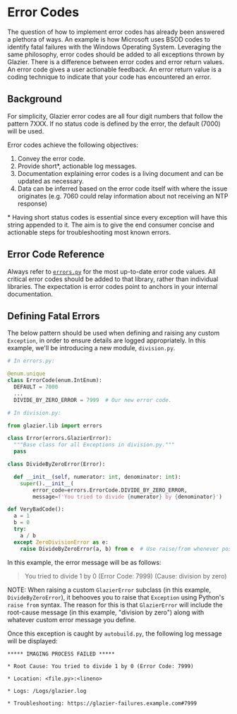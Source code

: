 # Error Codes

<!--* freshness: { owner: '@tseknet' reviewed: '2022-01-05' } *-->

The question of how to implement error codes has already been answered a
plethora of ways. An example is how Microsoft uses BSOD codes to identify fatal
failures with the Windows Operating System. Leveraging the same philosophy,
error codes should be added to all exceptions thrown by Glazier. There is a
difference between error codes and error return values. An error code gives a
user actionable feedback. An error return value is a coding technique to
indicate that your code has encountered an error.

## Background

For simplicity, Glazier error codes are all four digit numbers that follow the
pattern 7XXX. If no status code is defined by the error, the default (7000) will
be used.

Error codes achieve the following objectives:

1.  Convey the error code.
1.  Provide short*, actionable log messages.
1.  Documentation explaining error codes is a living document and can be updated
    as necessary.
1.  Data can be inferred based on the error code itself with where the issue
    originates (e.g. 7060 could relay information about not receiving an NTP
    response)

\* Having short status codes is essential since every exception will have this
string appended to it. The aim is to give the end consumer concise and
actionable steps for troubleshooting most known errors.

## Error Code Reference

Always refer to
[`errors.py`](https://github.com/google/glazier/blob/master/glazier/glazier/lib/errors.py)
for the most up-to-date error code values. All critical error codes should be
added to that library, rather than individual libraries. The expectation is
error codes point to anchors in your internal documentation.

## Defining Fatal Errors

The below pattern should be used when defining and raising any custom
`Exception`, in order to ensure details are logged appropriately. In this
example, we'll be introducing a new module, `division.py`.

```python
# In errors.py:

@enum.unique
class ErrorCode(enum.IntEnum):
  DEFAULT = 7000
  ...
  DIVIDE_BY_ZERO_ERROR = 7999  # Our new error code.
```

```python
# In division.py:

from glazier.lib import errors

class Error(errors.GlazierError):
  """Base class for all Exceptions in division.py."""
  pass

class DivideByZeroError(Error):

  def __init__(self, numerator: int, denominator: int):
    super().__init__(
        error_code=errors.ErrorCode.DIVIDE_BY_ZERO_ERROR,
        message=f'You tried to divide {numerator} by {denominator}')

def VeryBadCode():
  a = 1
  b = 0
  try:
    a / b
  except ZeroDivisionError as e:
    raise DivideByZeroError(a, b) from e  # Use raise/from whenever possible.
```

In this example, the error message will be as follows:

> You tried to divide 1 by 0 (Error Code: 7999) (Cause: division by zero)

NOTE: When raising a custom `GlazierError` subclass (in this example,
`DivideByZeroError`), it behooves you to raise that `Exception` using Python's
`raise from` syntax. The reason for this is that `GlazierError` will include the
root-cause message (in this example, "division by zero") along with whatever
custom error message you define.

Once this exception is caught by `autobuild.py`, the following log message will
be displayed:

```
***** IMAGING PROCESS FAILED *****

* Root Cause: You tried to divide 1 by 0 (Error Code: 7999)

* Location: <file.py>:<lineno>

* Logs: /Logs/glazier.log

* Troubleshooting: https://glazier-failures.example.com#7999
```

